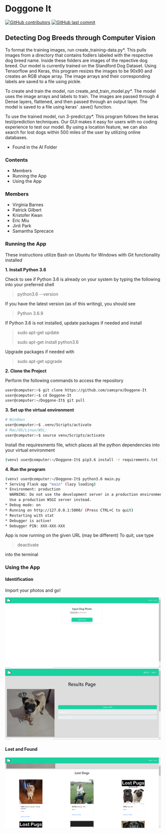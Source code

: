 # Doggone It
<!-- [![GitHub license](https://img.shields.io/github/license/volkb/Web-Systems-Development-Group-6.svg)](https://github.com/volkb/Web-Systems-Development-Group-6/blob/master/LICENSE.txt) -->
[![GitHub contributors](https://img.shields.io/github/contributors/samspre/Doggone-It.svg)](https://github.com/samspre/Doggone-It/graphs/contributors)
[![GitHub last commit](https://img.shields.io/github/last-commit/samspre/Doggone-It.svg)](https://github.com/volkb/Web-Systems-Development-Group-6/commits/master)

## Detecting Dog Breeds through Computer Vision
To format the training images, run create_training-data.py*. This pulls images from a directory that contains fodlers labeled with the respective dog breed name. Inside these folders are images of the repective dog breed. Our model is currently trained on the Standford Dog Dataset. Using Tensorflow and Keras, this program resizes the images to be 90x90 and creates an RGB shape array. The image arrays and their corresponding labels are saved to a file using pickle.

To create and train the model, run create_and_train_model.py*. The model uses the image arrays and labels to train. The images are passed through 4 Dense layers, flattened, and then passed through an output layer. The model is saved to a file using keras' .save() function.

To use the trained model, run 3-predict.py*. This program follows the keras test/prediction techniques. Our GUI makes it easy for users with no coding experience to test our model. 
By using a location feature, we can also search for lost dogs within 500 miles of the user by utilizing online databases.

* Found in the AI Folder
### Contents
  * Members
  * Running the App
  * Using the App

### Members
* Virginia Barnes
* Patrick Gilbert
* Kristofer Kwan
* Eric Miu
* Jinli Park
* Samantha Sprecace

### Running the App

These instructions utilize Bash on Ubuntu for Windows with Git functionality installed

**1. Install Python 3.6**

  Check to see if Python 3.6 is already on your system by typing the following into your preferred shell

  > python3.6 --version

  If you have the latest version (as of this writing), you should see

  > Python 3.6.9

  If Python 3.6 is not installed, update packages if needed and install

  > sudo apt-get update
  >
  > sudo apt-get install python3.6

  Upgrade packages if needed with

  > sudo apt-get upgrade

**2. Clone the Project**

  Perform the following commands to access the repository

  ``` bash
  user@computer:~$ git clone https://github.com/samspre/Doggone-It
  user@computer:~$ cd Doggone-It
  user@computer:~/Doggone-It$ git pull
  ```

**3. Set up the virtual environment**

  ``` bash
  # Windows
  user@computer:~$ .venv/Scripts/activate
  # Mac/OS/Linux/WSL:
  user@computer:~$ source venv/Scripts/activate
  ```

  Install the requiresments file, which places all the python dependencies into your virtual environment

  ``` bash
  (venv) user@computer:~/Doggone-It$ pip3.6 install -r requirements.txt --user
  ```

**4. Run the program**


  ``` bash
  (venv) user@computer:~/Doggone-It$ python3.6 main.py
  * Serving Flask app "main" (lazy loading)
  * Environment: production
    WARNING: Do not use the development server in a production environment.
    Use a production WSGI server instead.
  * Debug mode: on
  * Running on http://127.0.0.1:5000/ (Press CTRL+C to quit)
  * Restarting with stat
  * Debugger is active!
  * Debugger PIN: XXX-XXX-XXX
  ```

  App is now running on the given URL (may be different)
  To quit, use type
  > deactivate

  into the terminal

### Using the App

#### Identification

Import your photos and go!

![input](images/inputdogs.PNG)
![results](images/results.PNG)


#### Lost and Found

![input](images/lostdogs.PNG)
